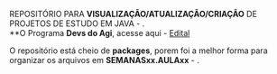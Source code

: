 REPOSITÓRIO PARA **VISUALIZAÇÃO/ATUALIZAÇÃO/CRIAÇÃO** DE PROJETOS DE ESTUDO EM JAVA - .  
**O Programa **Devs do Agi**, acesse aqui - [Edital](https://carreiras.agibank.com.br/wp-content/uploads/2024/11/Edital_Programa-Devs-2025.pdf)

O repositório está cheio de **packages**, porem foi a melhor forma para organizar os arquivos em **SEMANASxx.AULAxx** - .  

